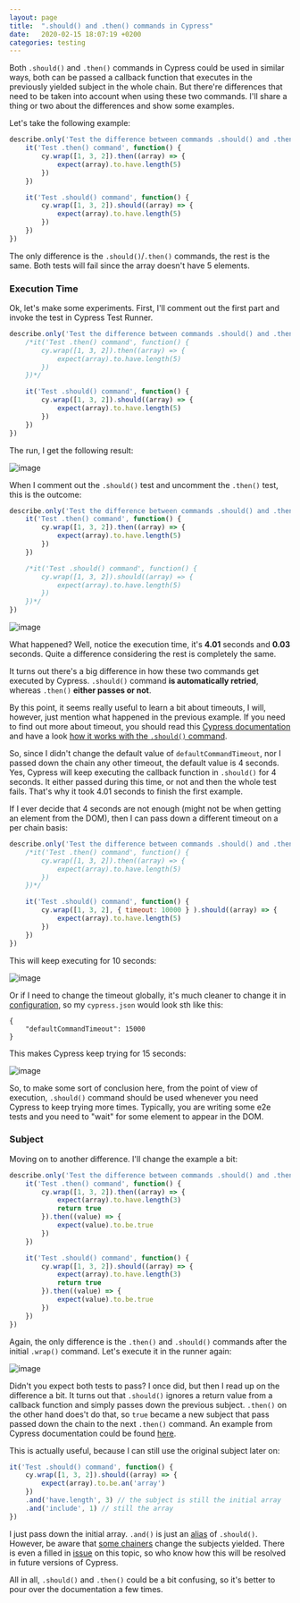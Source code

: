 ```yaml
---
layout: page
title:  ".should() and .then() commands in Cypress"
date:   2020-02-15 18:07:19 +0200
categories: testing
---
```


Both `.should()` and `.then()` commands in Cypress could be used in similar ways, both can be passed a callback function that executes in the previously yielded subject in the whole chain. But there're differences that need to be taken into account when using these two commands. I'll share a thing or two about the differences and show some examples.

Let's take the following example:

```javascript
describe.only('Test the difference between commands .should() and .then()', function() {
	it('Test .then() command', function() {
		cy.wrap([1, 3, 2]).then((array) => {
			expect(array).to.have.length(5)			
		})
	})

	it('Test .should() command', function() {
		cy.wrap([1, 3, 2]).should((array) => {
			expect(array).to.have.length(5)			
		})
	})
})
```

The only difference is the `.should()`/`.then()` commands, the rest is the same. Both tests will fail since the array doesn't have 5 elements.

### Execution Time

Ok, let's make some experiments. First, I'll comment out the first part and invoke the test in Cypress Test Runner.

```javascript
describe.only('Test the difference between commands .should() and .then()', function() {
	/*it('Test .then() command', function() {
		cy.wrap([1, 3, 2]).then((array) => {
			expect(array).to.have.length(5)			
		})
	})*/

	it('Test .should() command', function() {
		cy.wrap([1, 3, 2]).should((array) => {
			expect(array).to.have.length(5)			
		})
	})
})
```

The run, I get the following result:

![image](/images/cypress_should_then.png)

When I comment out the `.should()` test and uncomment the `.then()` test, this is the outcome:

```javascript
describe.only('Test the difference between commands .should() and .then()', function() {
	it('Test .then() command', function() {
		cy.wrap([1, 3, 2]).then((array) => {
			expect(array).to.have.length(5)			
		})
	})

	/*it('Test .should() command', function() {
		cy.wrap([1, 3, 2]).should((array) => {
			expect(array).to.have.length(5)			
		})
	})*/
})
```

![image](/images/cypress_should_then_2.png)

What happened? Well, notice the execution time, it's **4.01** seconds and **0.03** seconds. Quite a difference considering the rest is completely the same.

It turns out there's a big difference in how these two commands get executed by Cypress. `.should()` command **is automatically retried**, whereas `.then()` **either passes or not**.

By this point, it seems really useful to learn a bit about timeouts, I will, however, just mention what happened in the previous example. If you need to find out more about timeout, you should read this [Cypress documentation](https://docs.cypress.io/guides/references/configuration.html#Timeouts) and have a look [how it works with the `.should()` command](https://docs.cypress.io/api/commands/should.html#Timeouts).

So, since I didn't change the default value of `defaultCommandTimeout`, nor I passed down the chain any other timeout, the default value is 4 seconds. Yes, Cypress will keep executing the callback function in `.should()` for 4 seconds. It either passed during this time, or not and then the whole test fails. That's why it took 4.01 seconds to finish the first example.

If I ever decide that 4 seconds are not enough (might not be when getting an element from the DOM), then I can pass down a different timeout on a per chain basis:

```javascript
describe.only('Test the difference between commands .should() and .then()', function() {
	/*it('Test .then() command', function() {
		cy.wrap([1, 3, 2]).then((array) => {
			expect(array).to.have.length(5)			
		})
	})*/

	it('Test .should() command', function() {
		cy.wrap([1, 3, 2], { timeout: 10000 } ).should((array) => {
			expect(array).to.have.length(5)			
		})
	})
})
```

This will keep executing for 10 seconds:

![image](/images/cypress_should_then_3.png)

Or if I need to change the timeout globally, it's much cleaner to change it in [configuration](https://docs.cypress.io/guides/references/configuration.html), so my `cypress.json` would look sth like this:

```
{	
	"defaultCommandTimeout": 15000
}

```

This makes Cypress keep trying for 15 seconds:

![image](/images/cypress_should_then_4.png)

So, to make some sort of conclusion here, from the point of view of execution, `.should()` command should be used whenever you need Cypress to keep trying more times. Typically, you are writing some e2e tests and you need to "wait" for some element to appear in the DOM.

### Subject

Moving on to another difference. I'll change the example a bit:

```javascript
describe.only('Test the difference between commands .should() and .then()', function() {
	it('Test .then() command', function() {
		cy.wrap([1, 3, 2]).then((array) => {
			expect(array).to.have.length(3)
			return true			
		}).then((value) => {
			expect(value).to.be.true
		})
	})

	it('Test .should() command', function() {
		cy.wrap([1, 3, 2]).should((array) => {
			expect(array).to.have.length(3)
			return true			
		}).then((value) => {
			expect(value).to.be.true
		})
	})
})
```

Again, the only difference is the `.then()` and `.should()` commands after the initial `.wrap()` command. Let's execute it in the runner again:

![image](/images/cypress_should_then_5.png)

Didn't you expect both tests to pass? I once did, but then I read up on the difference a bit. It turns out that `.should()` ignores a return value from a callback function and simply passes down the previous subject. `.then()` on the other hand does't do that, so `true` became a new subject that pass passed down the chain to the next `.then()` command. An example from Cypress documentation could be found [here](https://docs.cypress.io/api/commands/should.html#Function).

This is actually useful, because I can still use the original subject later on:

```javascript
it('Test .should() command', function() {
	cy.wrap([1, 3, 2]).should((array) => {
		expect(array).to.be.an('array')			
	})
	.and('have.length', 3) // the subject is still the initial array
	.and('include', 1) // still the array
})
```

I just pass down the initial array. `.and()` is just an [alias](https://docs.cypress.io/api/commands/and.html#Syntax) of `.should()`. However, be aware that [some chainers](https://docs.cypress.io/api/commands/should.html#Yields) change the subjects yielded. There is even a filled in [issue](https://github.com/cypress-io/cypress/issues/555) on this topic, so who know how this will be resolved in future versions of Cypress.

All in all, `.should()` and `.then()` could be a bit confusing, so it's better to pour over the documentation a few times.
